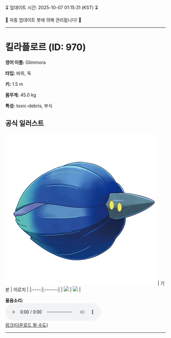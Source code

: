 
⏳ 업데이트 시간: 2025-10-07 01:15:31 (KST) ⏳

🤖 자동 업데이트 봇에 의해 관리됩니다! 🤖

---

# 킬라플로르 (ID: 970)
**영어 이름:** Glimmora

**타입:** 바위, 독

**키:** 1.5 m

**몸무게:** 45.0 kg

**특성:** toxic-debris, 부식

## 공식 일러스트
![](https://raw.githubusercontent.com/PokeAPI/sprites/master/sprites/pokemon/other/official-artwork/970.png)
| 기본 | 이로치 |
|:----:|:------:|
| <img src="http://play.pokemonshowdown.com/sprites/ani/glimmora.gif" width="200"> | <img src="http://play.pokemonshowdown.com/sprites/ani-shiny/glimmora.gif" width="200"> |

**울음소리:**<br><audio controls src="https://raw.githubusercontent.com/PokeAPI/cries/main/cries/pokemon/latest/970.ogg"></audio><br> [링크(다운로드 될 수도)](https://raw.githubusercontent.com/PokeAPI/cries/main/cries/pokemon/latest/970.ogg)


---
